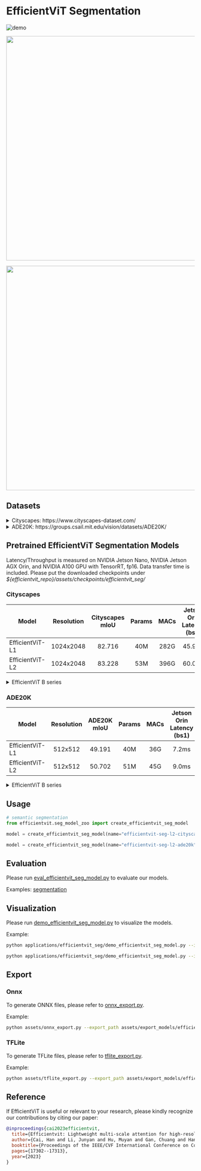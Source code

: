 # EfficientViT Segmentation

![demo](https://huggingface.co/han-cai/efficientvit-seg/resolve/main/cityscapes_l1.gif)

<p align="left">
<img src="https://huggingface.co/han-cai/efficientvit-seg/resolve/main/city_results.png"  width="600">
</p>

<p align="left">
<img src="https://huggingface.co/han-cai/efficientvit-seg/resolve/main/ade_results.png"  width="600">
</p>

## Datasets

<details>
  <summary>Cityscapes: https://www.cityscapes-dataset.com/</summary>

  ```python
  Our code expects the Cityscapes dataset directory to follow the following structure:

  cityscapes
  ├── gtFine
  |   ├── train
  |   ├── val
  ├── leftImg8bit
  |   ├── train
  |   ├── val
  ```

</details>

<details>
  <summary>ADE20K: https://groups.csail.mit.edu/vision/datasets/ADE20K/</summary>

  ```python
  Our code expects the ADE20K dataset directory to follow the following structure:

  ade20k
  ├── annotations
  |   ├── training
  |   ├── validation
  ├── images
  |   ├── training
  |   ├── validation
  ```
  
</details>

## Pretrained EfficientViT Segmentation Models

Latency/Throughput is measured on NVIDIA Jetson Nano, NVIDIA Jetson AGX Orin, and NVIDIA A100 GPU with TensorRT, fp16. Data transfer time is included. Please put the downloaded checkpoints under *${efficientvit_repo}/assets/checkpoints/efficientvit_seg/*

### Cityscapes

| Model         |  Resolution | Cityscapes mIoU | Params |  MACs |  Jetson Orin Latency (bs1) | A100 Throughput (bs1) | Checkpoint |
|----------------------|:----------:|:----------:|:---------:|:------------:|:---------:|:---------:|:------------:|
| EfficientViT-L1 | 1024x2048 | 82.716 | 40M | 282G | 45.9ms  | 122 image/s | [link](https://huggingface.co/han-cai/efficientvit-seg/resolve/main/efficientvit_seg_l1_cityscapes.pt) |
| EfficientViT-L2 | 1024x2048 | 83.228 | 53M | 396G | 60.0ms  | 102 image/s | [link](https://huggingface.co/han-cai/efficientvit-seg/resolve/main/efficientvit_seg_l2_cityscapes.pt) |

<details>
  <summary>EfficientViT B series</summary>

  | Model         |  Resolution | Cityscapes mIoU | Params |  MACs |  Jetson Nano (bs1) | Jetson Orin (bs1) | Checkpoint |
  |----------------------|:----------:|:----------:|:---------:|:------------:|:---------:|:---------:|:------------:|
  | EfficientViT-B0 | 1024x2048 | 75.653 | 0.7M | 4.4G | 275ms  | 9.9ms  | [link](https://huggingface.co/han-cai/efficientvit-seg/resolve/main/efficientvit_seg_b0_cityscapes.pt) |
  | EfficientViT-B1 | 1024x2048 | 80.547 | 4.8M | 25G  | 819ms  | 24.3ms | [link](https://huggingface.co/han-cai/efficientvit-seg/resolve/main/efficientvit_seg_b1_cityscapes.pt) |
  | EfficientViT-B2 | 1024x2048 | 82.073 | 15M  | 74G  | 1676ms | 46.5ms | [link](https://huggingface.co/han-cai/efficientvit-seg/resolve/main/efficientvit_seg_b2_cityscapes.pt) |
  | EfficientViT-B3 | 1024x2048 | 83.016 | 40M  | 179G | 3192ms | 81.8ms | [link](https://huggingface.co/han-cai/efficientvit-seg/resolve/main/efficientvit_seg_b3_cityscapes.pt) |

</details>

### ADE20K

| Model         |  Resolution | ADE20K mIoU | Params |  MACs |  Jetson Orin Latency (bs1) | A100 Throughput (bs16) | Checkpoint |
|----------------------|:----------:|:----------:|:---------:|:------------:|:---------:|:---------:|:------------:|
| EfficientViT-L1 | 512x512 | 49.191 | 40M | 36G | 7.2ms  | 947 image/s | [link](https://huggingface.co/han-cai/efficientvit-seg/resolve/main/efficientvit_seg_l1_ade20k.pt) |
| EfficientViT-L2 | 512x512 | 50.702 | 51M | 45G | 9.0ms | 758 image/s | [link](https://huggingface.co/han-cai/efficientvit-seg/resolve/main/efficientvit_seg_l2_ade20k.pt) |

<details>
  <summary>EfficientViT B series</summary>

  | Model         |  Resolution | ADE20K mIoU | Params |  MACs |  Jetson Nano (bs1) | Jetson Orin (bs1) | Checkpoint |
  |----------------------|:----------:|:----------:|:---------:|:------------:|:---------:|:---------:|:------------:|
  | EfficientViT-B1 | 512x512 | 42.840 | 4.8M | 3.1G | 110ms | 4.0ms  | [link](https://huggingface.co/han-cai/efficientvit-seg/resolve/main/efficientvit_seg_b1_ade20k.pt) |
  | EfficientViT-B2 | 512x512 | 45.941 | 15M  | 9.1G | 212ms | 7.3ms  | [link](https://huggingface.co/han-cai/efficientvit-seg/resolve/main/efficientvit_seg_b2_ade20k.pt) |
  | EfficientViT-B3 | 512x512 | 49.013 | 39M  | 22G  | 411ms | 12.5ms | [link](https://huggingface.co/han-cai/efficientvit-seg/resolve/main/efficientvit_seg_b3_ade20k.pt) |

</details>

## Usage

```python
# semantic segmentation
from efficientvit.seg_model_zoo import create_efficientvit_seg_model

model = create_efficientvit_seg_model(name="efficientvit-seg-l2-cityscapes", pretrained=True)

model = create_efficientvit_seg_model(name="efficientvit-seg-l2-ade20k", pretrained=True)
```

## Evaluation

Please run [eval_efficientvit_seg_model.py](eval_efficientvit_seg_model.py) to evaluate our models.

Examples: [segmentation](../../assets/eval_efficientvit_seg_model.sh)

## Visualization

Please run [demo_efficientvit_seg_model.py](demo_efficientvit_seg_model.py) to visualize the models.

Example:

```bash
python applications/efficientvit_seg/demo_efficientvit_seg_model.py --image_path assets/fig/indoor.jpg --dataset ade20k --crop_size 512 --model efficientvit-seg-l2-ade20k

python applications/efficientvit_seg/demo_efficientvit_seg_model.py --image_path assets/fig/city.png --dataset cityscapes --crop_size 1024 --model efficientvit-seg-l2-cityscapes
```

## Export

### Onnx

To generate ONNX files, please refer to [onnx_export.py](../../assets/onnx_export.py).

Example:

```bash
python assets/onnx_export.py --export_path assets/export_models/efficientvit_seg_l2_cityscapes_r1024x2048.onnx --task seg --model efficientvit-seg-l2-cityscapes --resolution 1024 2048 --bs 1
```

### TFLite

To generate TFLite files, please refer to [tflite_export.py](../../assets/tflite_export.py).

Example:

```bash
python assets/tflite_export.py --export_path assets/export_models/efficientvit_seg_l2_ade20k_r512x512.onnx --task seg --model efficientvit-seg-l2-ade20k --resolution 512 512
```

## Reference

If EfficientViT is useful or relevant to your research, please kindly recognize our contributions by citing our paper:

```bibtex
@inproceedings{cai2023efficientvit,
  title={Efficientvit: Lightweight multi-scale attention for high-resolution dense prediction},
  author={Cai, Han and Li, Junyan and Hu, Muyan and Gan, Chuang and Han, Song},
  booktitle={Proceedings of the IEEE/CVF International Conference on Computer Vision},
  pages={17302--17313},
  year={2023}
}
```
